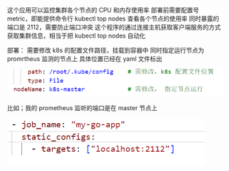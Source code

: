 这个应用可以监控集群各个节点的 CPU 和内存使用率
部署前需要配置号 metric，即能提供命令行 kubectl top nodes 查看各个节点的使用率
同时暴露的端口是 2112，需要防止端口冲突
这个程序的通过连接主机获取客户端服务的方式获取集群信息，相当于把 kubectl top nodes 自动化

部署：
需要修改 k8s 的配置文件路径，挂载到容器中
同时指定运行节点为 promrtheus 监测的节点上
具体位置已经在 yaml 文件标出

![alt text](./image/image.png)

比如；我的 prometheus 监听的端口是在 master 节点上

![alt text](./image/image1.png)
